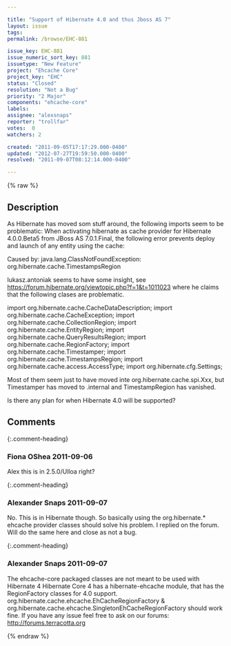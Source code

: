 ```yaml
---

title: "Support of Hibernate 4.0 and thus Jboss AS 7"
layout: issue
tags: 
permalink: /browse/EHC-881

issue_key: EHC-881
issue_numeric_sort_key: 881
issuetype: "New Feature"
project: "Ehcache Core"
project_key: "EHC"
status: "Closed"
resolution: "Not a Bug"
priority: "2 Major"
components: "ehcache-core"
labels: 
assignee: "alexsnaps"
reporter: "trollfar"
votes:  0
watchers: 2

created: "2011-09-05T17:17:29.000-0400"
updated: "2012-07-27T19:59:50.000-0400"
resolved: "2011-09-07T08:12:14.000-0400"

---
```




{% raw %}



## Description

<div markdown="1" class="description">

As Hibernate has moved som stuff around, the following imports seem to be problematic:
When activating hibernate as cache provider for Hibernate 4.0.0.Beta5 from JBoss AS 7.0.1.Final, the following error prevents deploy and launch of any entity using the cache:

Caused by: java.lang.ClassNotFoundException: org.hibernate.cache.TimestampsRegion

lukasz.antoniak seems to have some insight, see https://forum.hibernate.org/viewtopic.php?f=1&t=1011023 where he claims that the following clases are problematic.


import org.hibernate.cache.CacheDataDescription;
import org.hibernate.cache.CacheException;
import org.hibernate.cache.CollectionRegion;
import org.hibernate.cache.EntityRegion;
import org.hibernate.cache.QueryResultsRegion;
import org.hibernate.cache.RegionFactory;
import org.hibernate.cache.Timestamper;
import org.hibernate.cache.TimestampsRegion;
import org.hibernate.cache.access.AccessType;
import org.hibernate.cfg.Settings;

Most of them seem just to have moved inte org.hibernate.cache.spi.Xxx, but Timestamper has moved to .internal and TimestampRegion has vanished.

Is there any plan for when Hibernate 4.0 will be supported?


</div>

## Comments


{:.comment-heading}
### **Fiona OShea** <span class="date">2011-09-06</span>

<div markdown="1" class="comment">

Alex this is in 2.5.0/Ulloa right?

</div>


{:.comment-heading}
### **Alexander Snaps** <span class="date">2011-09-07</span>

<div markdown="1" class="comment">

No. This is in Hibernate though.
So basically using the org.hibernate.\* ehcache provider classes should solve his problem. I replied on the forum. Will do the same here and close as not a bug.

</div>


{:.comment-heading}
### **Alexander Snaps** <span class="date">2011-09-07</span>

<div markdown="1" class="comment">

The ehcache-core packaged classes are not meant to be used with Hibernate 4
Hibernate Core 4 has a hibernate-ehcache module, that has the RegionFactory classes for 4.0 support.
org.hibernate.cache.ehcache.EhCacheRegionFactory & org.hibernate.cache.ehcache.SingletonEhCacheRegionFactory should work fine. If you have any issue feel free to ask on our forums: http://forums.terracotta.org 

</div>



{% endraw %}
